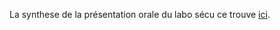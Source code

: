 La synthese de la présentation orale du labo sécu ce trouve [ici](https://github.com/StevenDias33/Offensive-Security-Certified-Professional/blob/master/Documents/Labo%20S%C3%A9cu/Rendu%20Labo%20S%C3%A9cu.md).
